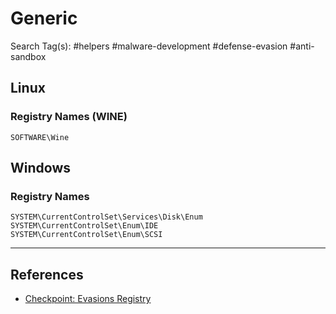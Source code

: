 # Generic

Search Tag(s): #helpers #malware-development #defense-evasion #anti-sandbox

## Linux

### Registry Names (WINE)

```
SOFTWARE\Wine
```

## Windows

### Registry Names

```
SYSTEM\CurrentControlSet\Services\Disk\Enum
SYSTEM\CurrentControlSet\Enum\IDE
SYSTEM\CurrentControlSet\Enum\SCSI
```

---
## References

- [Checkpoint: Evasions Registry](https://evasions.checkpoint.com/src/Evasions/techniques/registry.html)